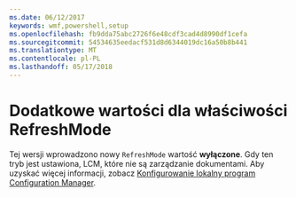 ```yaml
---
ms.date: 06/12/2017
keywords: wmf,powershell,setup
ms.openlocfilehash: fb9dda75abc2726f6e48cdf3cad4d8990df1cefa
ms.sourcegitcommit: 54534635eedacf531d8d6344019dc16a50b8b441
ms.translationtype: MT
ms.contentlocale: pl-PL
ms.lasthandoff: 05/17/2018
---
```

# <a name="additional-value-for-refreshmode-property"></a>Dodatkowe wartości dla właściwości RefreshMode

Tej wersji wprowadzono nowy `RefreshMode` wartość **wyłączone**. Gdy ten tryb jest ustawiona, LCM, które nie są zarządzanie dokumentami. Aby uzyskać więcej informacji, zobacz [Konfigurowanie lokalny program Configuration Manager](https://msdn.microsoft.com/powershell/dsc/metaconfig).
